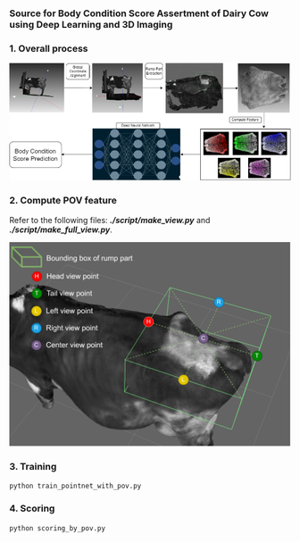 ### Source for Body Condition Score Assertment of Dairy Cow using Deep Learning and 3D Imaging

### 1. Overall process
![image info](./media/overall.png)


### 2. Compute POV feature
Refer to the following files: ***./script/make_view.py*** and ***./script/make_full_view.py***.

![image info](./media/pov.png)

### 3. Training
```
python train_pointnet_with_pov.py
```

### 4. Scoring
```
python scoring_by_pov.py
```
